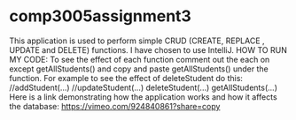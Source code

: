 # comp3005assignment3
This application is used to perform simple CRUD (CREATE, REPLACE , UPDATE and DELETE) functions. I have chosen to use IntelliJ.
HOW TO RUN MY CODE:
To see the effect of each function comment out the each on except getAllStudents() and copy and paste getAllStudents() under the function.
For example to see the effect of deleteStudent do this:   
//addStudent(...)
//updateStudent(...)
deleteStudent(...)
getAllStudents(...)
Here is a link demonstrating how the application works and how it affects the database: https://vimeo.com/924840861?share=copy
